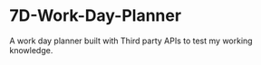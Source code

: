 # 7D-Work-Day-Planner
A work day planner built with Third party APIs to test my working knowledge. 
